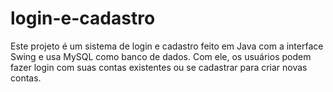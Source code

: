 # login-e-cadastro
Este projeto é um sistema de login e cadastro feito em Java com a interface Swing e usa MySQL como banco de dados. Com ele, os usuários podem fazer login com suas contas existentes ou se cadastrar para criar novas contas.
